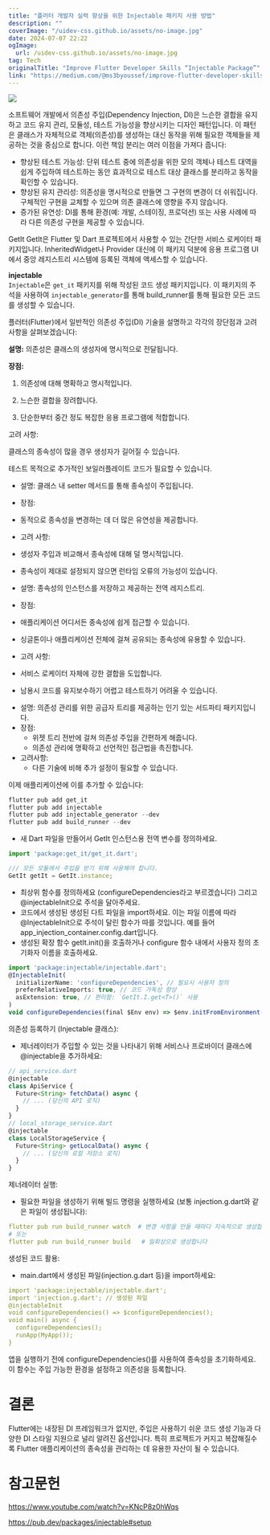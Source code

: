 ```yaml
---
title: "플러터 개발자 실력 향상을 위한 Injectable 패키지 사용 방법"
description: ""
coverImage: "/uidev-css.github.io/assets/no-image.jpg"
date: 2024-07-07 22:22
ogImage: 
  url: /uidev-css.github.io/assets/no-image.jpg
tag: Tech
originalTitle: "Improve Flutter Developer Skills “Injectable Package”"
link: "https://medium.com/@ms3byoussef/improve-flutter-developer-skills-injectable-package-89fca602862e"
---
```



<img src="https://miro.medium.com/v2/resize:fit:1400/1*vPsRYWOqdWjuY8Fa5NLd3w.gif" />

소프트웨어 개발에서 의존성 주입(Dependency Injection, DI)은 느슨한 결합을 유지하고 코드 유지 관리, 모듈성, 테스트 가능성을 향상시키는 디자인 패턴입니다. 이 패턴은 클래스가 자체적으로 객체(의존성)를 생성하는 대신 동작을 위해 필요한 객체들을 제공하는 것을 중심으로 합니다. 이런 책임 분리는 여러 이점을 가져다 줍니다:

- 향상된 테스트 가능성: 단위 테스트 중에 의존성을 위한 모의 객체나 테스트 대역을 쉽게 주입하여 테스트하는 동안 효과적으로 테스트 대상 클래스를 분리하고 동작을 확인할 수 있습니다.
- 향상된 유지 관리성: 의존성을 명시적으로 만들면 그 구현의 변경이 더 쉬워집니다. 구체적인 구현을 교체할 수 있으며 의존 클래스에 영향을 주지 않습니다.
- 증가된 유연성: DI를 통해 환경(예: 개발, 스테이징, 프로덕션) 또는 사용 사례에 따라 다른 의존성 구현을 제공할 수 있습니다.

GetIt
GetIt은 Flutter 및 Dart 프로젝트에서 사용할 수 있는 간단한 서비스 로케이터 패키지입니다. InheritedWidget나 Provider 대신에 이 패키지 덕분에 응용 프로그램 UI에서 중앙 레지스트리 시스템에 등록된 객체에 액세스할 수 있습니다.

<div class="content-ad"></div>

**injectable**  
`Injectable`은 `get_it` 패키지를 위해 작성된 코드 생성 패키지입니다. 이 패키지의 주석을 사용하여 `injectable_generator`를 통해 build_runner를 통해 필요한 모든 코드를 생성할 수 있습니다.

플러터(Flutter)에서 일반적인 의존성 주입(DI) 기술을 설명하고 각각의 장단점과 고려사항을 살펴보겠습니다:

**설명:** 의존성은 클래스의 생성자에 명시적으로 전달됩니다.

**장점:**

<div class="content-ad"></div>

1. 의존성에 대해 명확하고 명시적입니다.

2. 느슨한 결합을 장려합니다.

3. 단순한부터 중간 정도 복잡한 응용 프로그램에 적합합니다.

고려 사항:

<div class="content-ad"></div>

클래스의 종속성이 많을 경우 생성자가 길어질 수 있습니다.

테스트 목적으로 추가적인 보일러플레이트 코드가 필요할 수 있습니다.

- 설명: 클래스 내 setter 메서드를 통해 종속성이 주입됩니다.
- 장점:
- 동적으로 종속성을 변경하는 데 더 많은 유연성을 제공합니다.
- 고려 사항:
- 생성자 주입과 비교해서 종속성에 대해 덜 명시적입니다.
- 종속성이 제대로 설정되지 않으면 런타임 오류의 가능성이 있습니다.

- 설명: 종속성의 인스턴스를 저장하고 제공하는 전역 레지스트리.
- 장점:
- 애플리케이션 어디서든 종속성에 쉽게 접근할 수 있습니다.
- 싱글톤이나 애플리케이션 전체에 걸쳐 공유되는 종속성에 유용할 수 있습니다.
- 고려 사항:
- 서비스 로케이터 자체에 강한 결합을 도입합니다.
- 남용시 코드를 유지보수하기 어렵고 테스트하기 어려울 수 있습니다.

<div class="content-ad"></div>

- 설명: 의존성 관리를 위한 공급자 트리를 제공하는 인기 있는 서드파티 패키지입니다.
- 장점:
  - 위젯 트리 전반에 걸쳐 의존성 주입을 간편하게 해줍니다.
  - 의존성 관리에 명확하고 선언적인 접근법을 촉진합니다.
- 고려사항:
  - 다른 기술에 비해 추가 설정이 필요할 수 있습니다.

이제 애플리케이션에 이를 추가할 수 있습니다:

```js
flutter pub add get_it
flutter pub add injectable
flutter pub add injectable_generator --dev
flutter pub add build_runner --dev
```

- 새 Dart 파일을 만들어서 GetIt 인스턴스용 전역 변수를 정의하세요.

<div class="content-ad"></div>

```js
import 'package:get_it/get_it.dart';

/// 모든 모듈에서 주입을 받기 위해 사용해야 합니다.
GetIt getIt = GetIt.instance;
```

- 최상위 함수를 정의하세요 (configureDependencies라고 부르겠습니다) 그리고 @injectableInit으로 주석을 달아주세요.
- 코드에서 생성된 생성된 다트 파일을 import하세요. 이는 파일 이름에 따라 @InjectableInit으로 주석이 달린 함수가 따를 것입니다. 예를 들어 app_injection_container.config.dart입니다.
- 생성된 확장 함수 getIt.init()을 호출하거나 configure 함수 내에서 사용자 정의 초기화자 이름을 호출하세요.

```js
import 'package:injectable/injectable.dart';
@InjectableInit(
  initializerName: 'configureDependencies', // 필요시 사용자 정의
  preferRelativeImports: true, // 코드 가독성 향상
  asExtension: true, // 편리함: `GetIt.I.get<T>()` 사용
)
void configureDependencies(final $Env env) => $env.initFromEnvironment();
```

의존성 등록하기 (Injectable 클래스):  

<div class="content-ad"></div>

- 제너레이터가 주입할 수 있는 것을 나타내기 위해 서비스나 프로바이더 클래스에 @injectable을 추가하세요:

```js
// api_service.dart
@injectable
class ApiService {
  Future<String> fetchData() async {
    // ... (당신의 API 로직)
  }
}
// local_storage_service.dart
@injectable
class LocalStorageService {
  Future<String> getLocalData() async {
    // ... (당신의 로컬 저장소 로직)
  }
}
```

제너레이터 실행:

- 필요한 파일을 생성하기 위해 빌드 명령을 실행하세요 (보통 injection.g.dart와 같은 파일이 생성됩니다):

<div class="content-ad"></div>

```yaml
flutter pub run build_runner watch  # 변경 사항을 만들 때마다 지속적으로 생성합니다.
# 또는
flutter pub run build_runner build   # 일회성으로 생성합니다
```

생성된 코드 활용:

- main.dart에서 생성된 파일(injection.g.dart 등)을 import하세요:

```yaml
import 'package:injectable/injectable.dart';
import 'injection.g.dart'; // 생성된 파일
@injectableInit
void configureDependencies() => $configureDependencies();
void main() async {
  configureDependencies();
  runApp(MyApp());
}
```

<div class="content-ad"></div>

앱을 실행하기 전에 configureDependencies()를 사용하여 종속성을 초기화하세요. 이 함수는 주입 가능한 환경을 설정하고 의존성을 등록합니다.

# 결론

Flutter에는 내장된 DI 프레임워크가 없지만, 주입은 사용하기 쉬운 코드 생성 기능과 다양한 DI 스타일 지원으로 널리 알려진 옵션입니다. 특히 프로젝트가 커지고 복잡해질수록 Flutter 애플리케이션의 종속성을 관리하는 데 유용한 자산이 될 수 있습니다.

# 참고문헌

<div class="content-ad"></div>

https://www.youtube.com/watch?v=KNcP8z0hWqs

https://pub.dev/packages/injectable#setup